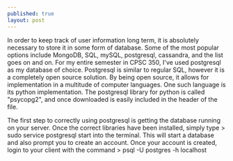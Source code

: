 ```yaml
---
published: true
layout: post
---
```

In order to keep track of user information long term, it is absolutely necessary to store it in some form of database. Some of the most popular options include MongoDB, SQL, mySQL, postgresql, cassandra, and the list goes on and on. For my entire semester in CPSC 350, I've used postgresql as my database of choice. Postgresql is similar to regular SQL, however it is a completely open source solution. By being open source, it allows for implementation in a multitude of computer languages. One such language is its python implementation. The postgresql library for python is called "psycopg2", and once downloaded is easily included in the header of the file.

The first step to correctly using postgresql is getting the database running on your server. Once the correct libraries have been installed, simply type > sudo service postgresql start 
into the terminal. This will start a database and also prompt you to create an account. Once your account is created, login to your client with the command > psql -U postgres -h localhost
